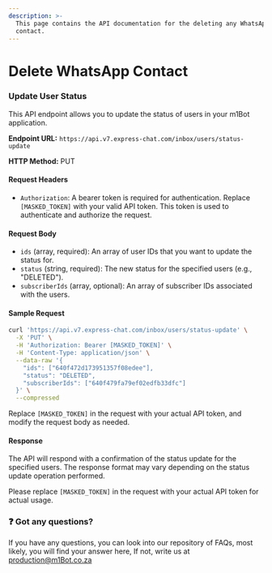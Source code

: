 ```yaml
---
description: >-
  This page contains the API documentation for the deleting any WhatsApp
  contact.
---
```


# Delete WhatsApp Contact

### Update User Status

This API endpoint allows you to update the status of users in your m1Bot application.

**Endpoint URL:** `https://api.v7.express-chat.com/inbox/users/status-update`

**HTTP Method:** PUT

#### Request Headers

* `Authorization`: A bearer token is required for authentication. Replace `[MASKED_TOKEN]` with your valid API token. This token is used to authenticate and authorize the request.

#### Request Body

* `ids` (array, required): An array of user IDs that you want to update the status for.
* `status` (string, required): The new status for the specified users (e.g., "DELETED").
* `subscriberIds` (array, optional): An array of subscriber IDs associated with the users.

#### Sample Request

```bash
curl 'https://api.v7.express-chat.com/inbox/users/status-update' \
  -X 'PUT' \
  -H 'Authorization: Bearer [MASKED_TOKEN]' \
  -H 'Content-Type: application/json' \
  --data-raw '{
    "ids": ["640f472d173951357f08edee"],
    "status": "DELETED",
    "subscriberIds": ["640f479fa79ef02edfb33dfc"]
  }' \
  --compressed
```

Replace `[MASKED_TOKEN]` in the request with your actual API token, and modify the request body as needed.

#### Response

The API will respond with a confirmation of the status update for the specified users. The response format may vary depending on the status update operation performed.

Please replace `[MASKED_TOKEN]` in the request with your actual API token for actual usage.

### :question: Got any questions?

If you have any questions, you can look into our repository of FAQs, most likely, you will find your answer here, If not, write us at production@m1Bot.co.za
